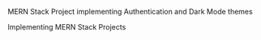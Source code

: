 MERN Stack Project implementing Authentication and Dark Mode themes

Implementing MERN Stack Projects
